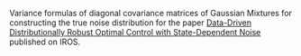 Variance formulas of diagonal covariance matrices of Gaussian Mixtures for constructing the true noise distribution for the paper [Data-Driven Distributionally Robust Optimal Control with State-Dependent Noise](https://arxiv.org/pdf/2303.02293) published on IROS.
